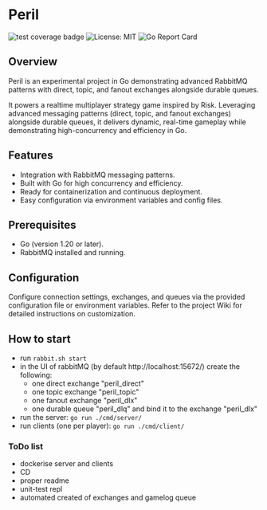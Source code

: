 # Peril
![test coverage badge](https://github.com/chaasfr/peril/actions/workflows/ci.yml/badge.svg)
![License: MIT](https://img.shields.io/badge/License-MIT-yellow.svg)
![Go Report Card](https://goreportcard.com/badge/github.com/chaasfr/peril)

## Overview

Peril is an experimental project in Go demonstrating advanced RabbitMQ patterns with direct, topic, and fanout exchanges alongside durable queues.

It powers a realtime multiplayer strategy game inspired by Risk. Leveraging advanced messaging patterns (direct, topic, and fanout exchanges) alongside durable queues, it delivers dynamic, real-time gameplay while demonstrating high-concurrency and efficiency in Go.

## Features

- Integration with RabbitMQ messaging patterns.
- Built with Go for high concurrency and efficiency.
- Ready for containerization and continuous deployment.
- Easy configuration via environment variables and config files.

## Prerequisites

- Go (version 1.20 or later).
- RabbitMQ installed and running.

## Configuration

Configure connection settings, exchanges, and queues via the provided configuration file or environment variables. Refer to the project Wiki for detailed instructions on customization.

## How to start

- run `rabbit.sh start`
- in the UI of rabbitMQ (by default http://localhost:15672/) create the following:
  - one direct exchange "peril_direct"
  - one topic exchange "peril_topic"
  - one fanout exchange "peril_dlx"
  - one durable queue "peril_dlq" and bind it to the exchange "peril_dlx"
- run the server: `go run ./cmd/server/`
- run clients (one per player): `go run ./cmd/client/`

### ToDo list

- dockerise server and clients
- CD
- proper readme
- unit-test repl
- automated created of exchanges and gamelog queue